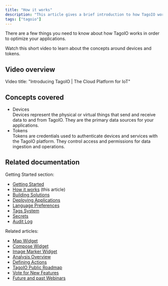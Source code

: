 ```yaml
---
title: "How it works"
description: "This article gives a brief introduction to how TagoIO works, with a short video overview that explains core concepts such as devices and tokens."
tags: ["tagoio"]
---
```

There are a few things you need to know about how TagoIO works in order to optimize your applications.

Watch this short video to learn about the concepts around devices and tokens.

## Video overview

<!-- Image placeholder removed for build -->

Video title: "Introducing TagoIO | The Cloud Platform for IoT"

## Concepts covered

- Devices  
  Devices represent the physical or virtual things that send and receive data to and from TagoIO. They are the primary data sources for your applications.
- Tokens  
  Tokens are credentials used to authenticate devices and services with the TagoIO platform. They control access and permissions for data ingestion and operations.

## Related documentation

Getting Started section:
- [Getting Started](../getting-started)
- [How it works](#) (this article)
- [Building Solutions](../building-solutions)
- [Deploying Applications](../deploying-applications)
- [Language Preferences](../language-preferences)
- [Tags System](../data-management/tags-system)
- [Secrets](../secrets)
- [Audit Log](../security/audit-log)

Related articles:
- [Map Widget](../widgets/map-widget)
- [Compose Widget](../widgets/compose-widget)
- [Image Marker Widget](../widgets/image-marker-widget)
- [Analysis Overview](../analysis/analysis-overview)
- [Defining Actions](../actions/actions)
- [TagoIO Public Roadmap](https://tago.io/roadmap)
- [Vote for New Features](https://help.tago.io/portal/en/community/tagoio/feature-requests)
- [Future and past Webinars](https://tago.io/events)